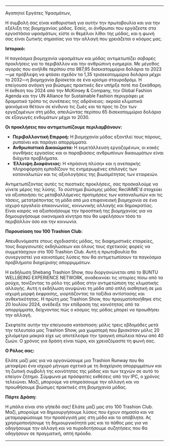 ---

Αγαπητοί Εργάτες Υφασμάτων,

Η συμβολή σας είναι καθοριστική για αυτήν την πρωτοβουλία και για την εξέλιξη της βιομηχανίας μόδας. Εσείς, οι άνθρωποι που εργάζεστε στα εργοστάσια υφασμάτων, είστε οι θεμέλιοι λίθοι της μόδας, και η φωνή σας είναι ζωτικής σημασίας για την αλλαγή που χρειάζεται ο κόσμος μας.

**Ιστορικό:**

Η παγκόσμια βιομηχανία υφασμάτων και μόδας αντιμετωπίζει σοβαρές προκλήσεις για το περιβάλλον και την ανθρώπινη ευημερία. Με μέγεθος αγοράς που ανήλθε περίπου στα 987,95 δισεκατομμύρια δολάρια το 2023—με πρόβλεψη να φτάσει σχεδόν τα 1,35 τρισεκατομμύρια δολάρια μέχρι το 2032—η βιομηχανία βρίσκεται σε ένα κρίσιμο σταυροδρόμι. Η επείγουσα ανάγκη για βιώσιμες πρακτικές δεν υπήρξε ποτέ πιο ξεκάθαρη. Η έκθεση του 2024 από την McKinsey & Company, την Global Fashion Agenda και την UN Alliance for Sustainable Fashion περιγράφει με δραματικό τρόπο τις συνέπειες της αδράνειας: ακραία κλιματικά φαινόμενα θέτουν σε κίνδυνο τις ζωές και τα προς το ζην των εργαζομένων στη μόδα, απειλώντας περίπου 65 δισεκατομμύρια δολάρια σε εξαγωγές ενδυμάτων μέχρι το 2030.

**Οι προκλήσεις που αντιμετωπίζουμε περιλαμβάνουν:**

- **Περιβαλλοντική Επιρροή:** Η βιομηχανία μόδας εξαντλεί τους πόρους, ρυπαίνει και παράγει απορρίμματα.
- **Ανθρωπιστικά Δικαιώματα:** Η εκμετάλλευση εργαζομένων, οι κακές συνθήκες εργασίας και οι παραβιάσεις ανθρωπίνων δικαιωμάτων είναι διάχυτα προβλήματα.
- **Έλλειψη Διαφάνειας:** Η «πράσινη πλύση» και η ανεπαρκής πληροφόρηση εμποδίζουν τις ενημερωμένες επιλογές των καταναλωτών και τις αξιολογήσεις της βιωσιμότητας των εταιρειών.

Αντιμετωπίζοντας αυτές τις πιεστικές προκλήσεις, σας προσκαλούμε να γίνετε μέρος της λύσης. Το σύστημα βιώσιμης μόδας ReclAIME'd στοχεύει να αξιοποιήσει τις μεταβαλλόμενες προτιμήσεις των καταναλωτών και τις τάσεις, μετατρέποντας τη μόδα από μια επιφανειακή βιομηχανία σε ένα ισχυρό εργαλείο επικοινωνίας, κοινωνικής αλλαγής και δημοκρατίας. Είναι καιρός να αξιοποιήσουμε την προοπτική της βιομηχανίας για να δημιουργήσουμε οικονομικά κίνητρα που θα ωφελήσουν τόσο το περιβάλλον όσο και την κοινωνία.

**Παρουσίαση του 100 Trashion Club:**

Απευθυνόμαστε στους σχεδιαστές μόδας, τις διαφημιστικές εταιρείες, τους διοργανωτές εκδηλώσεων και όλους τους σχετικούς φορείς να συμμετάσχουν στο 100 Trashion Club. Αυτή η πρωτοβουλία θα συνεργαστεί για καινοτόμες λύσεις που θα αντιμετωπίσουν τα παγκόσμια προβλήματα διαχείρισης απορριμμάτων.

Η εκδήλωση Shebang Trashion Show, που διοργανώνεται από το BUNTU WELLBEING EXPERIENCE NETWORK, αναδεικνύει τις ιστορίες πίσω από τα ρούχα, τονίζοντας το ρόλο της μόδας στην αντιμετώπιση της κλιματικής αλλαγής. Αυτή η εκδήλωση ανυψώνει τη μόδα από απλή αισθητική σε μια ισχυρή μορφή έκφρασης, γιορτάζοντας τα ταξίδια αντίστασης και ανθεκτικότητας. Η πρώτη μας Trashion Show, που πραγματοποιήθηκε στις 20 Ιουλίου 2024, ανέδειξε την επίδραση της κοινότητας από τα απορρίμματα, δείχνοντας πώς ο κόσμος της μόδας μπορεί να προωθήσει την αλλαγή.

Σκεφτείτε αυτήν την επείγουσα κατάσταση: μόλις τρεις εβδομάδες μετά την τελευταία μας Trashion Show, μια χωματερή που βρισκόταν μόλις 20 χιλιόμετρα μακριά είχε ως αποτέλεσμα την τραγική απώλεια πάνω από 40 ζωών. Ο χρόνος για δράση είναι τώρα, και χρειαζόμαστε τη φωνή σας.

**Ο Ρόλος σας:**

Ελάτε μαζί μας για να οργανώσουμε μια Trashion Runway που θα μεταφέρει ένα ισχυρό μήνυμα σχετικά με τη διαχείριση απορριμμάτων και τη ζωτική συμβολή της κοινότητας της μόδας και των τεχνών σε αυτό το επείγον ζήτημα. Σύμφωνα με πρόσφατες εκθέσεις από την IPC, ο χρόνος τελειώνει. Μαζί, μπορούμε να επηρεάσουμε την αλλαγή και να προωθήσουμε βιώσιμες πρακτικές στη βιομηχανία μόδας.

**Πάρτε Δράση:**

Η μπάλα είναι στο γήπεδό σας! Ελάτε μαζί μας στο 100 Trashion Club. Μαζί, μπορούμε να δημιουργήσουμε λύσεις που έχουν σημασία και να μεταμορφώσουμε την προσέγγισή μας στη μόδα και τα απόβλητα. Ας χρησιμοποιήσουμε τη δημιουργικότητά μας και το πάθος μας για να οδηγήσουμε την αλλαγή και να πυροδοτήσουμε συζητήσεις που θα οδηγήσουν σε πραγματική, απτή πρόοδο.

---